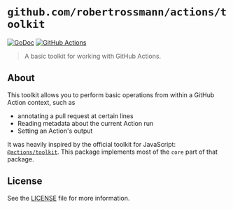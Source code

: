 # `github.com/robertrossmann/actions/toolkit`

[![GoDoc][godoc-badge]][godoc-home] [![GitHub Actions][verify-badge]][verify-action]

> A basic toolkit for working with GitHub Actions.

## About

This toolkit allows you to perform basic operations from within a GitHub Action context, such as

- annotating a pull request at certain lines
- Reading metadata about the current Action run
- Setting an Action's output

It was heavily inspired by the official toolkit for JavaScript: [`@actions/toolkit`][js-toolkit]. This package implements most of the `core` part of that package.

## License

See the [LICENSE](LICENSE) file for more information.

[js-toolkit]: https://github.com/actions/toolkit
[godoc-home]: https://godoc.org/github.com/robertrossmann/actions/toolkit
[godoc-badge]: https://godoc.org/github.com/robertrossmann/actions/toolkit?status.svg
[verify-badge]: https://github.com/robertrossmann/actions/workflows/verify/badge.svg
[verify-action]: https://github.com/robertrossmann/actions/actions

